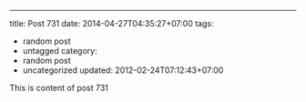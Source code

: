 ---
title: Post 731
date: 2014-04-27T04:35:27+07:00
tags:
  - random post
  - untagged
category:
  - random post
  - uncategorized
updated: 2012-02-24T07:12:43+07:00

This is content of post 731